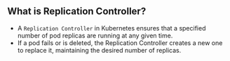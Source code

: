 ## What is Replication Controller?
- A `Replication Controller` in Kubernetes ensures that a specified number of pod replicas are running at any given time. 
- If a pod fails or is deleted, the Replication Controller creates a new one to replace it, maintaining the desired number of replicas.
